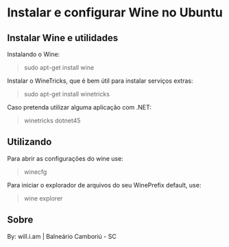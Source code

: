 # Instalar e configurar Wine no Ubuntu


## Instalar Wine e utilidades

Instalando o Wine:

> sudo apt-get install wine

Instalar o WineTricks, que é bem útil para instalar serviços extras:

> sudo apt-get install winetricks

Caso pretenda utilizar alguma aplicação com .NET:

> winetricks dotnet45

## Utilizando

Para abrir as configurações do wine use:

> winecfg

Para iniciar o explorador de arquivos do seu WinePrefix default, use:

> wine explorer

## Sobre

By: will.i.am | Balneário Camboriú - SC
